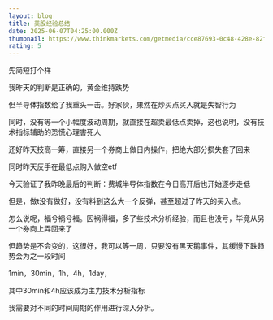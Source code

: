 ```yaml
---
layout: blog
title: 美股经验总结
date: 2025-06-07T04:25:00.000Z
thumbnail: https://www.thinkmarkets.com/getmedia/cce87693-0c48-428e-82f6-d6c6ae81608c/how-to-use-rsi-to-determine-overbought-oversold-conditions.jpg?width=720&height=480&ext=.jpg
rating: 5
---
```



先简短打个样

我昨天的判断是正确的，黄金维持跌势

但半导体指数给了我重头一击。好家伙，果然在炒买点买入就是失智行为

同时，没有等一个小幅度波动周期，就直接在超卖最低点卖掉，这也说明，没有技术指标辅助的恐慌心理害死人

还好昨天技高一筹，直接另一个券商上做日内操作，把绝大部分损失套了回来

同时昨天反手在最低点购入做空etf

今天验证了我昨晚最后的判断：费城半导体指数在今日高开后也开始逐步走低

但是，做t没有做好，没有料到这么大一个反弹，甚至超过了昨天的买入点。

怎么说呢，福兮祸兮福。因祸得福，多了些技术分析经验，而且也没亏，毕竟从另一个券商上弄回来了

但趋势是不会变的，这很好，我可以等一周，只要没有黑天鹅事件，其缓慢下跌趋势会为之一段时间

1min，30min，1h，4h，1day，

其中30min和4h应该成为主力技术分析指标

我需要对不同的时间周期的作用进行深入分析。
